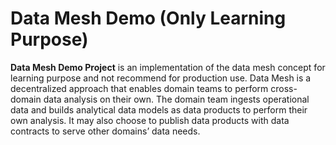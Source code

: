 # Data Mesh Demo (Only Learning Purpose)

**Data Mesh Demo Project** is an implementation of the data mesh concept for learning purpose and not recommend for production use. Data Mesh is a decentralized approach that enables domain teams to perform cross-domain data analysis on their own. The domain team ingests operational data and builds analytical data models as data products to perform their own analysis. It may also choose to publish data products with data contracts to serve other domains’ data needs.
